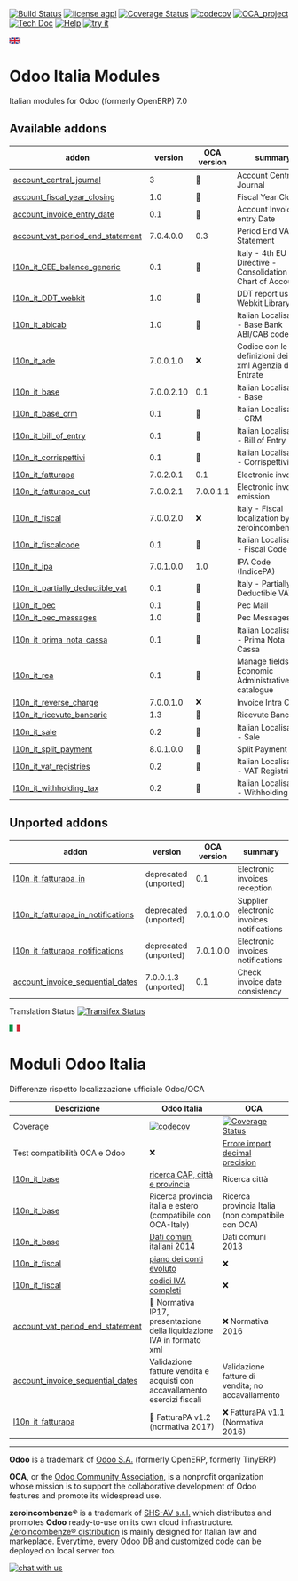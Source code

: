 [![Build Status](https://travis-ci.org/zeroincombenze/l10n-italy.svg?branch=7.0)](https://travis-ci.org/zeroincombenze/l10n-italy)
[![license agpl](https://img.shields.io/badge/licence-AGPL--3-blue.svg)](http://www.gnu.org/licenses/agpl-3.0.html)
[![Coverage Status](https://coveralls.io/repos/github/zeroincombenze/l10n-italy/badge.svg?branch=7.0)](https://coveralls.io/github/zeroincombenze/l10n-italy?branch=7.0)
[![codecov](https://codecov.io/gh/zeroincombenze/l10n-italy/branch/7.0/graph/badge.svg)](https://codecov.io/gh/zeroincombenze/l10n-italy/branch/7.0)
[![OCA_project](http://www.zeroincombenze.it/wp-content/uploads/ci-ct/prd/button-oca-7.svg)](https://github.com/OCA/l10n-italy/tree/7.0)
[![Tech Doc](http://www.zeroincombenze.it/wp-content/uploads/ci-ct/prd/button-docs-7.svg)](http://wiki.zeroincombenze.org/en/Odoo/7.0/dev)
[![Help](http://www.zeroincombenze.it/wp-content/uploads/ci-ct/prd/button-help-7.svg)](http://wiki.zeroincombenze.org/en/Odoo/7.0/man/FI)
[![try it](http://www.zeroincombenze.it/wp-content/uploads/ci-ct/prd/button-try-it-7.svg)](http://erp7.zeroincombenze.it)


[![en](https://github.com/zeroincombenze/grymb/blob/master/flags/en_US.png)](https://www.facebook.com/groups/openerp.italia/)


Odoo Italia Modules
===================

Italian modules for Odoo (formerly OpenERP) 7.0


[//]: # (addons)


Available addons
----------------
addon | version | OCA version | summary
--- | --- | --- | ---
[account_central_journal](account_central_journal/) | 3 | :repeat: | Account Central Journal
[account_fiscal_year_closing](account_fiscal_year_closing/) | 1.0 | :repeat: | Fiscal Year Closing
[account_invoice_entry_date](account_invoice_entry_date/) | 0.1 | :repeat: | Account Invoice entry Date
[account_vat_period_end_statement](account_vat_period_end_statement/) | 7.0.4.0.0 | 0.3 | Period End VAT Statement
[l10n_it_CEE_balance_generic](l10n_it_CEE_balance_generic/) | 0.1 | :repeat: | Italy - 4th EU Directive - Consolidation Chart of Accounts
[l10n_it_DDT_webkit](l10n_it_DDT_webkit/) | 1.0 | :repeat: | DDT report using Webkit Library
[l10n_it_abicab](l10n_it_abicab/) | 1.0 | :repeat: | Italian Localisation - Base Bank ABI/CAB codes
[l10n_it_ade](l10n_it_ade/) | 7.0.0.1.0 | :x: | Codice con le definizioni dei file xml Agenzia delle Entrate
[l10n_it_base](l10n_it_base/) | 7.0.0.2.10 | 0.1 | Italian Localisation - Base
[l10n_it_base_crm](l10n_it_base_crm/) | 0.1 | :repeat: | Italian Localisation - CRM
[l10n_it_bill_of_entry](l10n_it_bill_of_entry/) | 0.1 | :repeat: | Italian Localisation - Bill of Entry
[l10n_it_corrispettivi](l10n_it_corrispettivi/) | 0.1 | :repeat: | Italian Localisation - Corrispettivi
[l10n_it_fatturapa](l10n_it_fatturapa/) | 7.0.2.0.1 | 0.1 | Electronic invoices
[l10n_it_fatturapa_out](l10n_it_fatturapa_out/) | 7.0.0.2.1 | 7.0.0.1.1 | Electronic invoices emission
[l10n_it_fiscal](l10n_it_fiscal/) | 7.0.0.2.0 | :x: | Italy - Fiscal localization by zeroincombenze(R)
[l10n_it_fiscalcode](l10n_it_fiscalcode/) | 0.1 | :repeat: | Italian Localisation - Fiscal Code
[l10n_it_ipa](l10n_it_ipa/) | 7.0.1.0.0 | 1.0 | IPA Code (IndicePA)
[l10n_it_partially_deductible_vat](l10n_it_partially_deductible_vat/) | 0.1 | :repeat: | Italy - Partially Deductible VAT
[l10n_it_pec](l10n_it_pec/) | 0.1 | :repeat: | Pec Mail
[l10n_it_pec_messages](l10n_it_pec_messages/) | 1.0 | :repeat: | Pec Messages
[l10n_it_prima_nota_cassa](l10n_it_prima_nota_cassa/) | 0.1 | :repeat: | Italian Localisation - Prima Nota Cassa
[l10n_it_rea](l10n_it_rea/) | 0.1 | :repeat: | Manage fields for Economic Administrative catalogue
[l10n_it_reverse_charge](l10n_it_reverse_charge/) | 7.0.0.1.0 | :x: | Invoice Intra CEE
[l10n_it_ricevute_bancarie](l10n_it_ricevute_bancarie/) | 1.3 | :repeat: | Ricevute Bancarie
[l10n_it_sale](l10n_it_sale/) | 0.2 | :repeat: | Italian Localisation - Sale
[l10n_it_split_payment](l10n_it_split_payment/) | 8.0.1.0.0 | :repeat: | Split Payment
[l10n_it_vat_registries](l10n_it_vat_registries/) | 0.2 | :repeat: | Italian Localisation - VAT Registries
[l10n_it_withholding_tax](l10n_it_withholding_tax/) | 0.2 | :repeat: | Italian Localisation - Withholding tax


Unported addons
---------------
addon | version | OCA version | summary
--- | --- | --- | ---
[l10n_it_fatturapa_in](__unported__/l10n_it_fatturapa_in/) | deprecated (unported) | 0.1 | Electronic invoices reception
[l10n_it_fatturapa_in_notifications](__unported__/l10n_it_fatturapa_in_notifications/) | deprecated (unported) | 7.0.1.0.0 | Supplier electronic invoices notifications
[l10n_it_fatturapa_notifications](__unported__/l10n_it_fatturapa_notifications/) | deprecated (unported) | 7.0.1.0.0 | Electronic invoices notifications
[account_invoice_sequential_dates](account_invoice_sequential_dates/) | 7.0.0.1.3 (unported) | 0.1 | Check invoice date consistency

[//]: # (end addons)

Translation Status
[![Transifex Status](https://www.transifex.com/projects/p/OCA-l10n-italy-7-0/chart/image_png)](https://www.transifex.com/projects/p/OCA-l10n-italy-7-0)


[![it](https://github.com/zeroincombenze/grymb/blob/master/flags/it_IT.png)](https://www.facebook.com/groups/openerp.italia/)

Moduli Odoo Italia
==================

Differenze rispetto localizzazione ufficiale Odoo/OCA

Descrizione | Odoo Italia | OCA
--- | --- | ---
Coverage |  [![codecov](https://codecov.io/gh/zeroincombenze/l10n-italy/branch/7.0/graph/badge.svg)](https://codecov.io/gh/zeroincombenze/l10n-italy/branch/7.0) | [![Coverage Status](https://coveralls.io/repos/OCA/l10n-italy/badge.svg?branch=7.0)](https://coveralls.io/r/OCA/l10n-italy?branch=7.0)
Test compatibilità OCA e Odoo | :x: | [Errore import decimal precision](https://github.com/OCA/OCB/issues/629)
[l10n_it_base](https://github.com/OCA/l10n-italy/tree/7.0/l10n_it_base) | [ricerca CAP, città e provincia](https://www.zeroincombenze.it/nuova-anagrafica-per-il-software-gestionale/) | Ricerca città
[l10n_it_base](https://github.com/OCA/l10n-italy/tree/7.0/l10n_it_base) | Ricerca provincia italia e estero (compatibile con OCA-Italy) | Ricerca provincia Italia (non compatibile con OCA)
[l10n_it_base](https://github.com/OCA/l10n-italy/tree/7.0/l10n_it_base) | [Dati comuni italiani 2014](http://www.shs-av.com/variazione-denominazione-comuni-italiani-2014/) | Dati comuni 2013
[l10n_it_fiscal](https://github.com/OCA/l10n-italy/tree/7.0/l10n_it_fiscal) | [piano dei conti evoluto](https://www.zeroincombenze.it/il-piano-dei-conti-2/) | :x:
[l10n_it_fiscal](https://github.com/OCA/l10n-italy/tree/7.0/l10n_it_fiscal) | [codici IVA completi](http://wiki.zeroincombenze.org/it/Odoo/7.0/man/codici_IVA) | :x:
[account_vat_period_end_statement](https://github.com/zeroincombenze/l10n-italy/tree/7.0/account_vat_period_end_statement) | :calendar: Normativa IP17,  presentazione della liquidazione IVA in formato xml | :x: Normativa 2016
[account_invoice_sequential_dates](https://github.com/zeroincombenze/l10n-italy/tree/7.0/account_invoice_sequential_dates) | Validazione fatture vendita e acquisti con accavallamento esercizi fiscali | Validazione fatture di vendita; no accavallamento
[l10n_it_fatturapa](l10n_it_fatturapa/)| :calendar: FatturaPA v1.2 (normativa 2017) | :x: FatturaPA v1.1 (Normativa 2016) 

[//]: # (copyright)

----

**Odoo** is a trademark of [Odoo S.A.](https://www.odoo.com/) (formerly OpenERP, formerly TinyERP)

**OCA**, or the [Odoo Community Association](http://odoo-community.org/), is a nonprofit organization whose
mission is to support the collaborative development of Odoo features and
promote its widespread use.

**zeroincombenze®** is a trademark of [SHS-AV s.r.l.](http://www.shs-av.com/)
which distributes and promotes **Odoo** ready-to-use on its own cloud infrastructure.
[Zeroincombenze® distribution](http://wiki.zeroincombenze.org/en/Odoo)
is mainly designed for Italian law and markeplace.
Everytime, every Odoo DB and customized code can be deployed on local server too.

[//]: # (end copyright)


[![chat with us](https://www.shs-av.com/wp-content/chat_with_us.gif)](https://tawk.to/85d4f6e06e68dd4e358797643fe5ee67540e408b)
